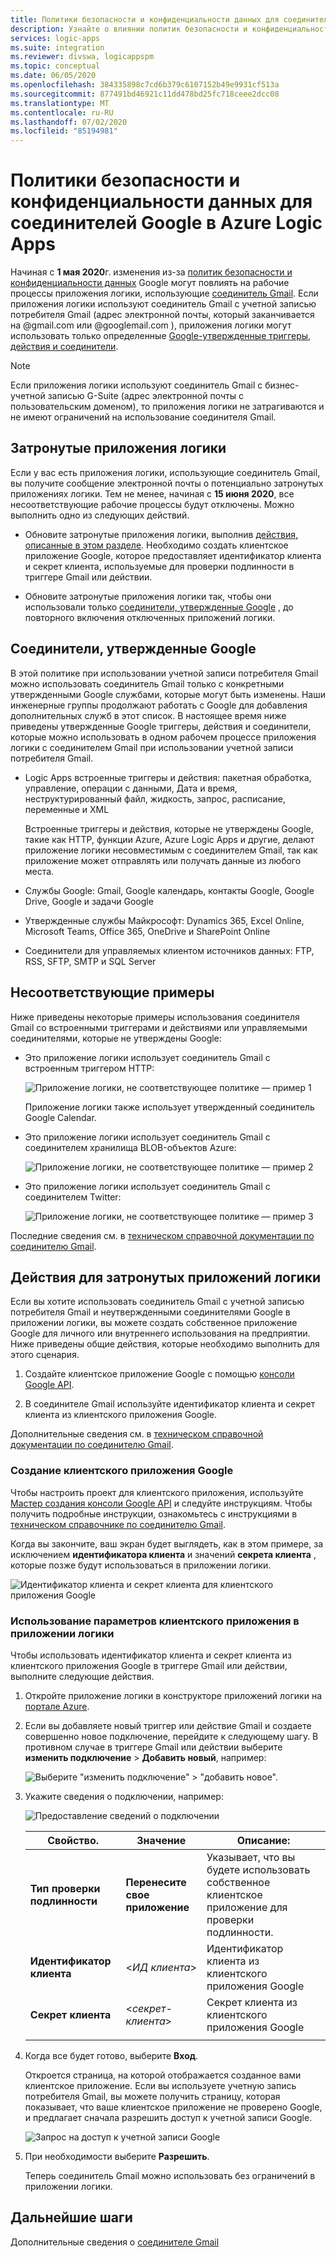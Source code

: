 ```yaml
---
title: Политики безопасности и конфиденциальности данных для соединителей Google
description: Узнайте о влиянии политик безопасности и конфиденциальности Google на соединители Google, например Gmail, в Azure Logic Apps
services: logic-apps
ms.suite: integration
ms.reviewer: divswa, logicappspm
ms.topic: conceptual
ms.date: 06/05/2020
ms.openlocfilehash: 384335898c7cd6b379c6107152b49e9931cf513a
ms.sourcegitcommit: 877491bd46921c11dd478bd25fc718ceee2dcc08
ms.translationtype: MT
ms.contentlocale: ru-RU
ms.lasthandoff: 07/02/2020
ms.locfileid: "85194981"
---
```

# <a name="data-security-and-privacy-policies-for-google-connectors-in-azure-logic-apps"></a>Политики безопасности и конфиденциальности данных для соединителей Google в Azure Logic Apps

Начиная с **1 мая 2020**г. изменения из-за [политик безопасности и конфиденциальности данных](https://www.blog.google/technology/safety-security/project-strobe/) Google могут повлиять на рабочие процессы приложения логики, использующие [соединитель Gmail](https://docs.microsoft.com/connectors/gmail/). Если приложения логики используют соединитель Gmail с учетной записью потребителя Gmail (адрес электронной почты, который заканчивается на @gmail.com или @googlemail.com ), приложения логики могут использовать только определенные [Google-утвержденные триггеры, действия и соединители](#approved-connectors).

> [!NOTE]
> Если приложения логики используют соединитель Gmail с бизнес-учетной записью G-Suite (адрес электронной почты с пользовательским доменом), то приложения логики не затрагиваются и не имеют ограничений на использование соединителя Gmail.

## <a name="affected-logic-apps"></a>Затронутые приложения логики

Если у вас есть приложения логики, использующие соединитель Gmail, вы получите сообщение электронной почты о потенциально затронутых приложениях логики. Тем не менее, начиная с **15 июня 2020**, все несоответствующие рабочие процессы будут отключены. Можно выполнить одно из следующих действий.

* Обновите затронутые приложения логики, выполнив [действия, описанные в этом разделе](#update-affected-workflows). Необходимо создать клиентское приложение Google, которое предоставляет идентификатор клиента и секрет клиента, используемые для проверки подлинности в триггере Gmail или действии.

* Обновите затронутые приложения логики так, чтобы они использовали только [соединители, утвержденные Google](#approved-connectors) , до повторного включения отключенных приложений логики.

<a name="approved-connectors"></a>

## <a name="google-approved-connectors"></a>Соединители, утвержденные Google

В этой политике при использовании учетной записи потребителя Gmail можно использовать соединитель Gmail только с конкретными утвержденными Google службами, которые могут быть изменены. Наши инженерные группы продолжают работать с Google для добавления дополнительных служб в этот список. В настоящее время ниже приведены утвержденные Google триггеры, действия и соединители, которые можно использовать в одном рабочем процессе приложения логики с соединителем Gmail при использовании учетной записи потребителя Gmail.

* Logic Apps встроенные триггеры и действия: пакетная обработка, управление, операции с данными, Дата и время, неструктурированный файл, жидкость, запрос, расписание, переменные и XML

  Встроенные триггеры и действия, которые не утверждены Google, такие как HTTP, функции Azure, Azure Logic Apps и другие, делают приложение логики несовместимым с соединителем Gmail, так как приложение может отправлять или получать данные из любого места.

* Службы Google: Gmail, Google календарь, контакты Google, Google Drive, Google и задачи Google

* Утвержденные службы Майкрософт: Dynamics 365, Excel Online, Microsoft Teams, Office 365, OneDrive и SharePoint Online

* Соединители для управляемых клиентом источников данных: FTP, RSS, SFTP, SMTP и SQL Server

## <a name="non-compliant-examples"></a>Несоответствующие примеры

Ниже приведены некоторые примеры использования соединителя Gmail со встроенными триггерами и действиями или управляемыми соединителями, которые не утверждены Google:

* Это приложение логики использует соединитель Gmail с встроенным триггером HTTP:

  ![Приложение логики, не соответствующее политике — пример 1](./media/connectors-google-data-security-privacy-policy/not-compliant-logic-app-1.png)
  
  Приложение логики также использует утвержденный соединитель Google Calendar.

* Это приложение логики использует соединитель Gmail с соединителем хранилища BLOB-объектов Azure:

  ![Приложение логики, не соответствующее политике — пример 2](./media/connectors-google-data-security-privacy-policy/not-compliant-logic-app-2.png)

* Это приложение логики использует соединитель Gmail с соединителем Twitter:

  ![Приложение логики, не соответствующее политике — пример 3](./media/connectors-google-data-security-privacy-policy/not-compliant-logic-app-3.png)

Последние сведения см. в [техническом справочной документации по соединителю Gmail](https://docs.microsoft.com/connectors/gmail/).

<a name="update-affected-workflows"></a>

## <a name="steps-for-affected-logic-apps"></a>Действия для затронутых приложений логики

Если вы хотите использовать соединитель Gmail с учетной записью потребителя Gmail и неутвержденными соединителями Google в приложении логики, вы можете создать собственное приложение Google для личного или внутреннего использования на предприятии. Ниже приведены общие действия, которые необходимо выполнить для этого сценария.

1. Создайте клиентское приложение Google с помощью [консоли Google API](https://console.developers.google.com).

1. В соединителе Gmail используйте идентификатор клиента и секрет клиента из клиентского приложения Google.

Дополнительные сведения см. в [техническом справочной документации по соединителю Gmail](https://docs.microsoft.com/connectors/gmail/#authentication-and-bring-your-own-application).

### <a name="create-google-client-app"></a>Создание клиентского приложения Google

Чтобы настроить проект для клиентского приложения, используйте [Мастер создания консоли Google API](https://console.developers.google.com/start/api?id=gmail&credential=client_key) и следуйте инструкциям. Чтобы получить подробные инструкции, ознакомьтесь с инструкциями в [техническом справочнике по соединителю Gmail](https://docs.microsoft.com/connectors/gmail/#authentication-and-bring-your-own-application).

Когда вы закончите, ваш экран будет выглядеть, как в этом примере, за исключением **идентификатора клиента** и значений **секрета клиента** , которые позже будут использоваться в приложении логики.

![Идентификатор клиента и секрет клиента для клиентского приложения Google](./media/connectors-google-data-security-privacy-policy/google-api-console.png)

### <a name="use-client-app-settings-in-logic-app"></a>Использование параметров клиентского приложения в приложении логики

Чтобы использовать идентификатор клиента и секрет клиента из клиентского приложения Google в триггере Gmail или действии, выполните следующие действия.

1. Откройте приложение логики в конструкторе приложений логики на [портале Azure](https://portal.azure.com).

1. Если вы добавляете новый триггер или действие Gmail и создаете совершенно новое подключение, перейдите к следующему шагу. В противном случае в триггере Gmail или действии выберите **изменить подключение**  >  **Добавить новый**, например:

   ![Выберите "изменить подключение" > "добавить новое".](./media/connectors-google-data-security-privacy-policy/change-gmail-connection.png)

1. Укажите сведения о подключении, например:

   ![Предоставление сведений о подключении](./media/connectors-google-data-security-privacy-policy/authentication-type-bring-your-own.png)

   | Свойство. | Значение | Описание: |
   |----------|-------|-------------|
   | **Тип проверки подлинности** | **Перенесите свое приложение** | Указывает, что вы будете использовать собственное клиентское приложение для проверки подлинности. |
   | **Идентификатор клиента** | <*ИД клиента*> | Идентификатор клиента из клиентского приложения Google |
   | **Секрет клиента** | <*секрет-клиента*> | Секрет клиента из клиентского приложения Google |
   ||||

1. Когда все будет готово, выберите **Вход**.

   Откроется страница, на которой отображается созданное вами клиентское приложение. Если вы используете учетную запись потребителя Gmail, вы можете получить страницу, которая показывает, что ваше клиентское приложение не проверено Google, и предлагает сначала разрешить доступ к учетной записи Google.

   ![Запрос на доступ к учетной записи Google](./media/connectors-google-data-security-privacy-policy/allow-access-authorized-domain.png)

1. При необходимости выберите **Разрешить**.

   Теперь соединитель Gmail можно использовать без ограничений в приложении логики.

## <a name="next-steps"></a>Дальнейшие шаги

Дополнительные сведения о [соединителе Gmail](https://docs.microsoft.com/connectors/gmail/)
